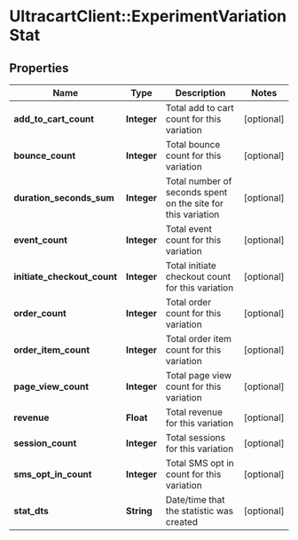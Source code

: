 # UltracartClient::ExperimentVariationStat

## Properties
Name | Type | Description | Notes
------------ | ------------- | ------------- | -------------
**add_to_cart_count** | **Integer** | Total add to cart count for this variation | [optional] 
**bounce_count** | **Integer** | Total bounce count for this variation | [optional] 
**duration_seconds_sum** | **Integer** | Total number of seconds spent on the site for this variation | [optional] 
**event_count** | **Integer** | Total event count for this variation | [optional] 
**initiate_checkout_count** | **Integer** | Total initiate checkout count for this variation | [optional] 
**order_count** | **Integer** | Total order count for this variation | [optional] 
**order_item_count** | **Integer** | Total order item count for this variation | [optional] 
**page_view_count** | **Integer** | Total page view count for this variation | [optional] 
**revenue** | **Float** | Total revenue for this variation | [optional] 
**session_count** | **Integer** | Total sessions for this variation | [optional] 
**sms_opt_in_count** | **Integer** | Total SMS opt in count for this variation | [optional] 
**stat_dts** | **String** | Date/time that the statistic was created | [optional] 


